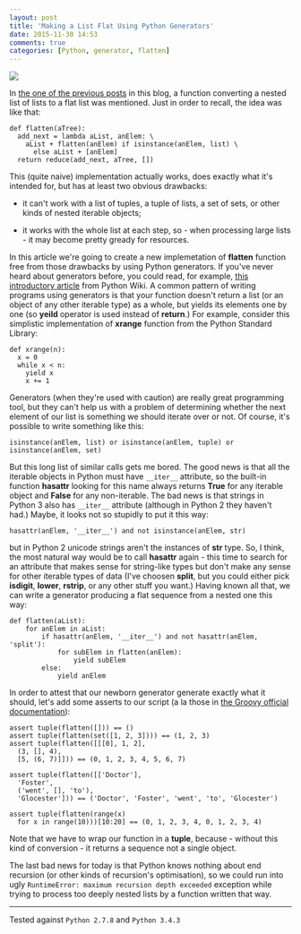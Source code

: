 ```yaml
---
layout: post
title: 'Making a List Flat Using Python Generators'
date: 2015-11-30 14:53
comments: true
categories: [Python, generator, flatten]
---
```

![](http://uploads7.wikiart.org/images/gustave-dore/don-quixote-142.jpg)

In [the one of the previous posts](http://essentia-et-accidentia.logdown.com/posts/317025) in this blog, a function converting a nested list of lists to a flat list was mentioned. Just in order to recall, the idea was like that:

```
def flatten(aTree):
  add_next = lambda aList, anElem: \
    aList + flatten(anElem) if isinstance(anElem, list) \
      else aList + [anElem]
  return reduce(add_next, aTree, [])
```

This (quite naive) implementation actually works, does exactly what it's intended for, but has at least two obvious drawbacks:

* it can't work with a list of tuples, a tuple of lists, a set of sets, or other kinds of nested iterable objects;

* it works with the whole list at each step, so - when processing large lists - it may become pretty gready for resources.

In this article we're going to create a new implemetation of **flatten** function free from those drawbacks by using Python generators. If you've never heard about generators before, you could read, for example, [this introductory article](https://wiki.python.org/moin/Generators) from Python Wiki. A common pattern of writing programs using generators is that your function doesn't return a list (or an object of any other iterable type) as a whole, but yields its elements one by one (so **yeild** operator is used instead of **return**.) For example, consider this simplistic implementation of **xrange** function from the Python Standard Library:

```
def xrange(n):
  x = 0
  while x < n:
    yield x
    x += 1
```

Generators (when they're used with caution) are really great programming tool, but they can't help us with a problem of determining whether the next element of our list is something we should iterate over or not. Of course, it's possible to write something like this:

```
isinstance(anElem, list) or isinstance(anElem, tuple) or isinstance(anElem, set)
```

But this long list of similar calls gets me bored. The good news is that all the iterable objects in Python must have `__iter__` attribute, so the built-in function **hasattr** looking for this name always returns **True** for any iterable object and **False** for any non-iterable. The bad news is that strings in Python 3 also has `__iter__` attribute (although in Python 2 they haven't had.) Maybe, it looks not so stupidly to put it this way: 

```
hasattr(anElem, '__iter__') and not isinstance(anElem, str)
```

but in Python 2 unicode strings aren't the instances of **str** type. So, I think, the most natural way would be to call **hasattr** again - this time to search for an attribute that makes sense for string-like types but don't make any sense for other iterable types of data (I've choosen **split**, but you could either pick **isdigit**, **lower**, **rstrip**, or any other stuff you want.) Having known all that, we can write a generator producing a flat sequence from a nested one this way:

```
def flatten(aList):
	for anElem in aList:
		if hasattr(anElem, '__iter__') and not hasattr(anElem, 'split'):
			for subElem in flatten(anElem):
				yield subElem
		else:
			yield anElem
```

In order to attest that our newborn generator generate exactly what it should, let's add some asserts to our script (a la those in [the Groovy official documentation](http://groovy-lang.org/syntax.html)):

```
assert tuple(flatten([])) == ()
assert tuple(flatten(set([1, 2, 3]))) == (1, 2, 3)
assert tuple(flatten([[[0], 1, 2],
  (3, [], 4),
  [5, (6, 7)]])) == (0, 1, 2, 3, 4, 5, 6, 7)

assert tuple(flatten([['Doctor'],
  'Foster',
  ('went', [], 'to'),
  'Glocester'])) == ('Doctor', 'Foster', 'went', 'to', 'Glocester')

assert tuple(flatten(range(x)
  for x in range(10)))[10:20] == (0, 1, 2, 3, 4, 0, 1, 2, 3, 4)
```

Note that we have to wrap our function in a **tuple**, because - without this kind of conversion - it returns a sequence not a single object.

The last bad news for today is that Python knows nothing about end recursion (or other kinds of recursion's optimisation), so we could run into ugly `RuntimeError: maximum recursion depth exceeded` exception while trying to process too deeply nested lists by a function written that way.

----

Tested against `Python 2.7.8` and `Python 3.4.3`